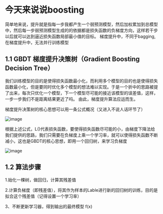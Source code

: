 #    今天来说说boosting

简单地来说，提升就是指每一步我都产生一个弱预测模型，然后加权累加到总模型中，然后每一步弱预测模型生成的的依据都是损失函数的负梯度方向，这样若干步以后就可以达到逼近损失函数局部最小值的目标。 梯度提升中，不同于bagging,在梯度提升中，无法并行训练模型

## 1.1 GBDT 梯度提升决策树（Gradient Boosting Decision Tree）
我们训练模型的目的是使得损失函数最小化，而利用多个模型的目的也是使得损失函数最小化，但是要同时优化多个模型的想法难以实现。于是一个折中的思路被提了出来，每次只优化一个模型，下一个模型尽可能的接近该模型的误差值，这样，一步一步我们不是距离结果更近了吗。 由此，梯度提升算法应运而生。

梯度提升决策树的核心思想可以用一条公式概况（又进入不说人话环节了）

![image](https://github.com/gotolearnmaor/ML-a-long-way/blob/master/image/20170309121033772.png)  
  
根据上述公式，L()代表损失函数，要使得损失函数尽可能的小，由梯度下降法给我们提供的思路，我们只需要在负梯度上乘一个学习率，就可以使得损失函数不断减小，这也是GBDT的核心思想，即用一个回归树，来学习负梯度

![image](https://github.com/gotolearnmaor/ML-a-long-way/blob/master/image/20170309121055960.png)

## 1.2 算法步骤

1.始化一棵树，做回归，计算其残差值  

2.计算负梯度（即残差值），将其作为样本的Lable进行新的回归树的训练，目的是拟合这个残差值（记得设置一个学习率）

3、不断更新学习器，得到输出的最终模型 f(x)


